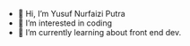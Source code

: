 - 👋 Hi, I’m Yusuf Nurfaizi Putra
- 👀 I’m interested in coding
- 🌱 I’m currently learning about front end dev.

<!---
faiz1405/faiz1405 is a ✨ special ✨ repository because its `README.md` (this file) appears on your GitHub profile.
You can click the Preview link to take a look at your changes.
--->
